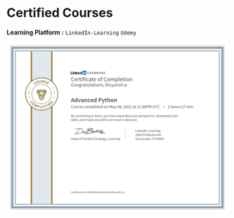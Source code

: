 # 

# Certified Courses
**Learning Platform  :** `LinkedIn-Learning` `Udemy` 

![](certificates/1.png)
